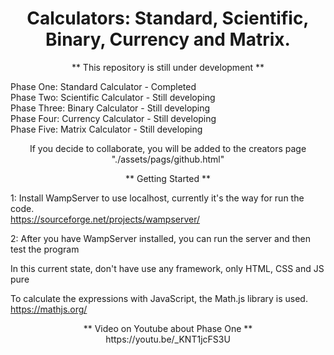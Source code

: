 <h1 align="center">
  Calculators: Standard, Scientific, Binary, Currency and Matrix.
</h1>

<p align="center">
  ** This repository is still under development **

  Phase One: Standard Calculator - Completed
  <br>
  Phase Two: Scientific Calculator - Still developing
  <br>
  Phase Three: Binary Calculator - Still developing
  <br>
  Phase Four: Currency Calculator - Still developing
  <br>
  Phase Five: Matrix Calculator - Still developing
</p>

<p align="center">
  If you decide to collaborate, you will be added to the creators page <br>
  "./assets/pags/github.html"
</p>

<p align="center">
  ** Getting Started **

  1: Install WampServer to use localhost, currently it's the way for run the code. <br>
  https://sourceforge.net/projects/wampserver/

  2: After you have WampServer installed, you can run the server and then test the program

  In this current state, don't have use any framework, only HTML, CSS and JS pure

  To calculate the expressions with JavaScript, the Math.js library is used. <br>
  https://mathjs.org/
</p>

<p align="center">
  ** Video on Youtube about Phase One ** <br>
  https://youtu.be/_KNT1jcFS3U
</p>
